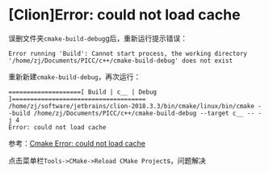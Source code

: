 
# [Clion]Error: could not load cache

误删文件夹`cmake-build-debug`g后，重新运行提示错误：

    Error running 'Build': Cannot start process, the working directory '/home/zj/Documents/PICC/c++/cmake-build-debug' does not exist

重新新建`cmake-build-debug`，再次运行：

    ====================[ Build | c__ | Debug ]=====================================
    /home/zj/software/jetbrains/clion-2018.3.3/bin/cmake/linux/bin/cmake --build /home/zj/Documents/PICC/c++/cmake-build-debug --target c__ -- -j 4
    Error: could not load cache

参考：[Cmake Error: could not load cache](https://stackoverflow.com/questions/16319292/cmake-error-could-not-load-cache)

点击菜单栏`Tools->CMake->Reload CMake Project`s，问题解决